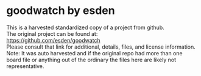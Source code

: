 
# goodwatch by esden  
This is a harvested standardized copy of a project from github.  
The original project can be found at:  
https://github.com/esden/goodwatch  
Please consult that link for additional, details, files, and license information.  
Note: It was auto harvested and if the original repo had more than one board file or anything out of the ordinary the files here are likely not representative.  
    